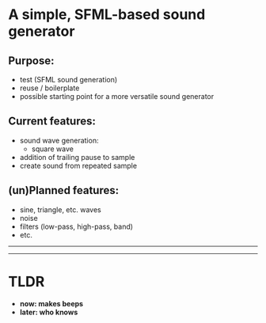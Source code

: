 # A simple, SFML-based sound generator
## Purpose:
- test (SFML sound generation)
- reuse / boilerplate
- possible starting point for a more versatile sound generator
## Current features:
- sound wave generation:
    - square wave
- addition of trailing pause to sample
- create sound from repeated sample
## (un)Planned features:
- sine, triangle, etc. waves
- noise
- filters (low-pass, high-pass, band)
- etc.
---
---
# **TLDR**
- **now: makes beeps**
- **later: who knows**